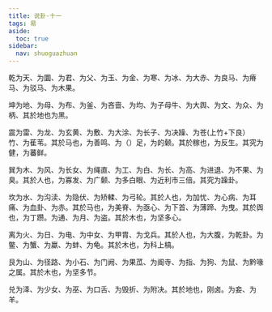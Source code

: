 ```yaml
---
title: 说卦·十一
tags: 易
aside:
  toc: true
sidebar:
  nav: shuoguazhuan
---
```


乾为天、为圜、为君、为父、为玉、为金、为寒、为冰、为大赤、为良马、为瘠马、为驳马、为木果。

坤为地、为母、为布、为釜、为吝啬、为均、为子母牛、为大舆、为文、为众、为柄、其於地也为黑。

震为雷、为龙、为玄黄、为敷、为大涂、为长子、为决躁、为苍(上竹+下良）竹、为萑苇。其於马也，为善鸣、为（）足，为的颡。其於稼也，为反生。其究为健，为蕃鲜。

巽为木、为风、为长女、为绳直、为工、为白、为长、为高、为进退、为不果、为臭。其於人也，为寡发、为广颡、为多白眼、为近利市三倍。其究为躁卦。

坎为水、为沟渎、为隐伏、为矫輮、为弓轮。其於人也，为加忧、为心病、为耳痛、为血卦、为赤。其於马也，为美脊、为亟心、为下首、为薄蹄、为曳。其於舆也，为丁躜。为通、为月、为盗。其於木也，为坚多心。

离为火、为日、为电、为中女、为甲胄、为戈兵。其於人也，为大腹，为乾卦。为鳖、为蟹、为蠃、为蚌、为龟。其於木也，为科上槁。

艮为山、为径路、为小石、为门阙、为果苽、为阍寺、为指、为狗、为鼠、为黔喙之属。其於木也，为坚多节。

兑为泽、为少女、为巫、为口舌、为毁折、为附决。其於地也，刚卤。为妾、为羊。 

<!--more-->